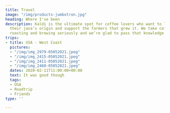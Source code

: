 ```yaml
---
title: Travel
image: "/img/products-jumbotron.jpg"
heading: Where I've been
description: Kaldi is the ultimate spot for coffee lovers who want to learn about
  their java’s origin and support the farmers that grew it. We take coffee production,
  roasting and brewing seriously and we’re glad to pass that knowledge to anyone.
trips:
- title: USA - West Coast
  pictures:
  - "/img/img_2979-05052021.jpeg"
  - "/img/img_2415-05052021.jpeg"
  - "/img/img_2411-05052021.jpeg"
  - "/img/img_2460-05052021.jpeg"
  dates: 2020-02-11T11:00:00+00:00
  text: It was good though
  tags:
  - USA
  - Roadtrip
  - Friends
type: ''

---
```

